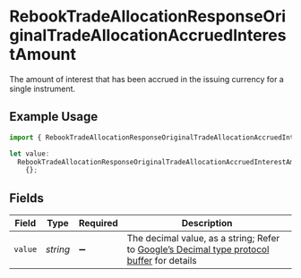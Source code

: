 # RebookTradeAllocationResponseOriginalTradeAllocationAccruedInterestAmount

The amount of interest that has been accrued in the issuing currency for a single instrument.

## Example Usage

```typescript
import { RebookTradeAllocationResponseOriginalTradeAllocationAccruedInterestAmount } from "@apexfintechsolutions/ascend-sdk/models/components";

let value:
  RebookTradeAllocationResponseOriginalTradeAllocationAccruedInterestAmount =
    {};
```

## Fields

| Field                                                                                                                                                                                                              | Type                                                                                                                                                                                                               | Required                                                                                                                                                                                                           | Description                                                                                                                                                                                                        |
| ------------------------------------------------------------------------------------------------------------------------------------------------------------------------------------------------------------------ | ------------------------------------------------------------------------------------------------------------------------------------------------------------------------------------------------------------------ | ------------------------------------------------------------------------------------------------------------------------------------------------------------------------------------------------------------------ | ------------------------------------------------------------------------------------------------------------------------------------------------------------------------------------------------------------------ |
| `value`                                                                                                                                                                                                            | *string*                                                                                                                                                                                                           | :heavy_minus_sign:                                                                                                                                                                                                 | The decimal value, as a string; Refer to [Google’s Decimal type protocol buffer](https://github.com/googleapis/googleapis/blob/40203ca1880849480bbff7b8715491060bbccdf1/google/type/decimal.proto#L33) for details |